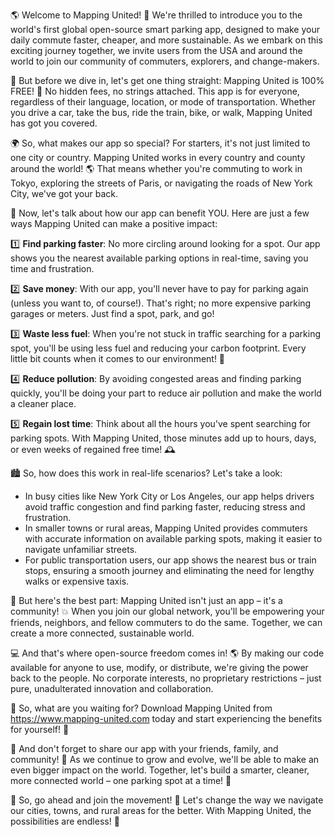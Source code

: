 🌎 Welcome to Mapping United! 🚀 We're thrilled to introduce you to the world's first global open-source smart parking app, designed to make your daily commute faster, cheaper, and more sustainable. As we embark on this exciting journey together, we invite users from the USA and around the world to join our community of commuters, explorers, and change-makers.

🚗 But before we dive in, let's get one thing straight: Mapping United is 100% FREE! 🤑 No hidden fees, no strings attached. This app is for everyone, regardless of their language, location, or mode of transportation. Whether you drive a car, take the bus, ride the train, bike, or walk, Mapping United has got you covered.

🌍 So, what makes our app so special? For starters, it's not just limited to one city or country. Mapping United works in every country and county around the world! 🌎 That means whether you're commuting to work in Tokyo, exploring the streets of Paris, or navigating the roads of New York City, we've got your back.

👥 Now, let's talk about how our app can benefit YOU. Here are just a few ways Mapping United can make a positive impact:

1️⃣ **Find parking faster**: No more circling around looking for a spot. Our app shows you the nearest available parking options in real-time, saving you time and frustration.

2️⃣ **Save money**: With our app, you'll never have to pay for parking again (unless you want to, of course!). That's right; no more expensive parking garages or meters. Just find a spot, park, and go!

3️⃣ **Waste less fuel**: When you're not stuck in traffic searching for a parking spot, you'll be using less fuel and reducing your carbon footprint. Every little bit counts when it comes to our environment! 🌟

4️⃣ **Reduce pollution**: By avoiding congested areas and finding parking quickly, you'll be doing your part to reduce air pollution and make the world a cleaner place.

5️⃣ **Regain lost time**: Think about all the hours you've spent searching for parking spots. With Mapping United, those minutes add up to hours, days, or even weeks of regained free time! 🕰️

🏙️ So, how does this work in real-life scenarios? Let's take a look:

* In busy cities like New York City or Los Angeles, our app helps drivers avoid traffic congestion and find parking faster, reducing stress and frustration.
* In smaller towns or rural areas, Mapping United provides commuters with accurate information on available parking spots, making it easier to navigate unfamiliar streets.
* For public transportation users, our app shows the nearest bus or train stops, ensuring a smooth journey and eliminating the need for lengthy walks or expensive taxis.

🌟 But here's the best part: Mapping United isn't just an app – it's a community! 💥 When you join our global network, you'll be empowering your friends, neighbors, and fellow commuters to do the same. Together, we can create a more connected, sustainable world.

💻 And that's where open-source freedom comes in! 🌎 By making our code available for anyone to use, modify, or distribute, we're giving the power back to the people. No corporate interests, no proprietary restrictions – just pure, unadulterated innovation and collaboration.

📲 So, what are you waiting for? Download Mapping United from https://www.mapping-united.com today and start experiencing the benefits for yourself! 🎉

📨 And don't forget to share our app with your friends, family, and community! 🤩 As we continue to grow and evolve, we'll be able to make an even bigger impact on the world. Together, let's build a smarter, cleaner, more connected world – one parking spot at a time! 💪

🎉 So, go ahead and join the movement! 🌈 Let's change the way we navigate our cities, towns, and rural areas for the better. With Mapping United, the possibilities are endless! 🚀